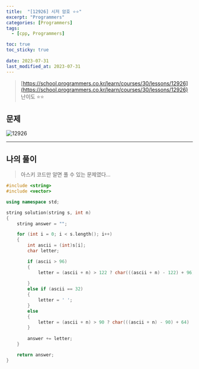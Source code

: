 ```yaml
---
title:  "[12926] 시저 암호 ⭐⭐"
excerpt: "Programmers"
categories: [Programmers]
tags:
  - [cpp, Programmers]

toc: true
toc_sticky: true
 
date: 2023-07-31
last_modified_at: 2023-07-31
---
```


> [https://school.programmers.co.kr/learn/courses/30/lessons/12926](https://school.programmers.co.kr/learn/courses/30/lessons/12926)  
> 난이도 ⭐⭐

## 문제

![12926](https://drive.google.com/uc?export=view&id=1EArtrvP7zRu27P6Ad4w1ENK824H6Of2e)  

***

## 나의 풀이
  
> 아스키 코드만 알면 풀 수 있는 문제였다...


```cpp
#include <string>
#include <vector>

using namespace std;

string solution(string s, int n)
{
    string answer = "";

    for (int i = 0; i < s.length(); i++)
    {
        int ascii = (int)s[i];
        char letter;

        if (ascii > 96)
        {
            letter = (ascii + n) > 122 ? char(((ascii + n) - 122) + 96) : char((ascii + n));
            
        }
        else if (ascii == 32)
        {
            letter = ' ';
        }
        else
        {
            letter = (ascii + n) > 90 ? char(((ascii + n) - 90) + 64) : char((ascii + n));
        }
        
        answer += letter;
    }

    return answer;
}
```